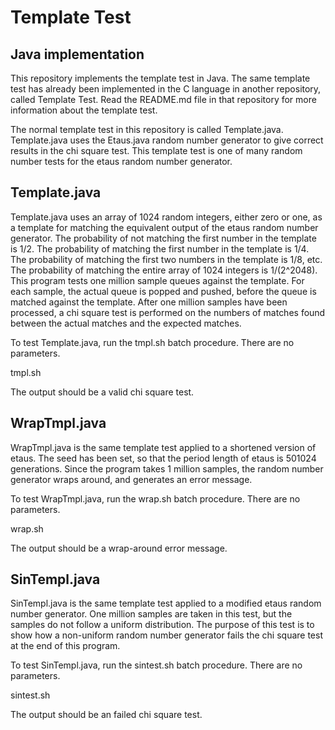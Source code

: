 # Template Test
## Java implementation

This repository implements the template test in Java.
The same template test has already been implemented
in the C language in another repository, called
Template Test.  Read the README.md file in that repository
for more information about the template test.

The normal template test in this repository is
called Template.java.  Template.java uses the
Etaus.java random number generator to give
correct results in the chi square test.  This template
test is one of many random number tests for the
etaus random number generator.

## Template.java

Template.java uses an array of 1024 random integers,
either zero or one, as a template for matching
the equivalent output of the etaus random number generator.
The probability of not matching the first number in the
template is 1/2.
The probability of matching the first number in the
template is 1/4.
The probability of matching the first two numbers in
the template is 1/8, etc.
The probability of matching the entire array of
1024 integers is 1/(2^2048).
This program tests one million sample queues against
the template.
For each sample, the actual queue is popped and pushed,
before the queue is matched against the template.
After one million samples have been processed, a chi square
test is performed on the numbers of matches found
between the actual matches and the expected matches.

To test Template.java, run the tmpl.sh batch
procedure.  There are no parameters.

tmpl.sh

The output should be a valid chi square test.

## WrapTmpl.java

WrapTmpl.java is the same template test applied to a
shortened version of etaus.  The seed has been set,
so that the period length of etaus is 501024
generations.  Since the program takes 1 million samples,
the random number generator wraps around, and generates
an error message.

To test WrapTmpl.java, run the wrap.sh batch
procedure.  There are no parameters.

wrap.sh

The output should be a wrap-around error message.

## SinTempl.java

SinTempl.java is the same template test applied to a
modified etaus random number generator.  One million
samples are taken in this test, but the samples do not
follow a uniform distribution.  The purpose of this
test is to show how a non-uniform random number generator
fails the chi square test at the end of this program.

To test SinTempl.java, run the sintest.sh batch
procedure.  There are no parameters.

sintest.sh

The output should be an failed chi square test.

